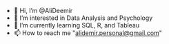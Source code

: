 - 👋 Hi, I’m @AliDeemir
- 👀 I’m interested in Data Analysis and Psychology
- 🌱 I’m currently learning SQL, R, and Tableau 
- 📫 How to reach me "alidemir.personal@gmail.com"

<!---
AliDeemir/AliDeemir is a ✨ special ✨ repository because its `README.md` (this file) appears on your GitHub profile.
You can click the Preview link to take a look at your changes.
--->

